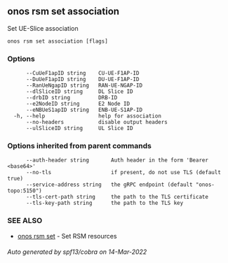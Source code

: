<!--
SPDX-FileCopyrightText: 2019-present Open Networking Foundation <info@opennetworking.org>

SPDX-License-Identifier: Apache-2.0
-->

## onos rsm set association

Set UE-Slice association

```
onos rsm set association [flags]
```

### Options

```
      --CuUeF1apID string    CU-UE-F1AP-ID
      --DuUeF1apID string    DU-UE-F1AP-ID
      --RanUeNgapID string   RAN-UE-NGAP-ID
      --dlSliceID string     DL Slice ID
      --drbID string         DRB-ID
      --e2NodeID string      E2 Node ID
      --eNBUeS1apID string   ENB-UE-S1AP-ID
  -h, --help                 help for association
      --no-headers           disable output headers
      --ulSliceID string     UL Slice ID
```

### Options inherited from parent commands

```
      --auth-header string       Auth header in the form 'Bearer <base64>'
      --no-tls                   if present, do not use TLS (default true)
      --service-address string   the gRPC endpoint (default "onos-topo:5150")
      --tls-cert-path string     the path to the TLS certificate
      --tls-key-path string      the path to the TLS key
```

### SEE ALSO

* [onos rsm set](onos_rsm_set.md)	 - Set RSM resources

###### Auto generated by spf13/cobra on 14-Mar-2022
